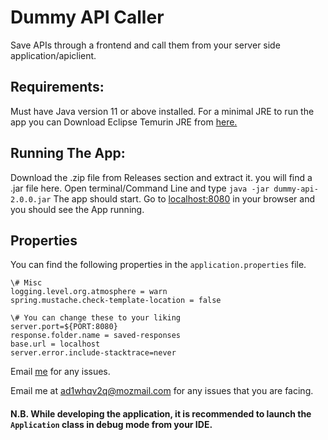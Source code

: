 # Dummy API Caller

Save APIs through a frontend and call them from your server side application/apiclient.

## Requirements:

Must have Java version 11 or above installed. For a minimal JRE to run the app you can Download Eclipse Temurin JRE from [here.](https://adoptium.net/temurin/releases/?version=11)

## Running The App:

Download the .zip file from Releases section and extract it. you will find a .jar file here. Open terminal/Command Line and type 
```java -jar dummy-api-2.0.0.jar```
The app should start. Go to [localhost:8080](localhost:8080) in your browser and you should see the App running.

## Properties

You can find the following properties in the `application.properties` file. 

```
\# Misc
logging.level.org.atmosphere = warn 
spring.mustache.check-template-location = false

\# You can change these to your liking
server.port=${PORT:8080} 
response.folder.name = saved-responses
base.url = localhost
server.error.include-stacktrace=never

```

Email [me](mailto:ad1whqv2q@mozmail.com) for any issues.


Email me at ad1whqv2q@mozmail.com for any issues that you are facing.


#### N.B. While developing the application, it is recommended to launch the `Application` class in debug mode from your IDE.
